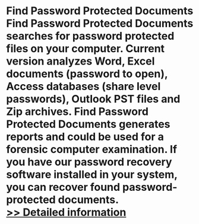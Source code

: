 # Find Password Protected Documents<br />Find Password Protected Documents searches for password protected files on your computer. Current version analyzes Word, Excel documents (password to open), Access databases (share level passwords), Outlook PST files and Zip archives. Find Password Protected Documents generates reports and could be used for a forensic computer examination. If you have our password recovery software installed in your system, you can recover found password-protected documents.<br />[>> Detailed information](https://secure.shareit.com/shareit/product.html?productid=300000939&affiliateid=200057808)
